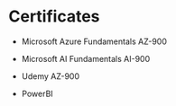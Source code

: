 # Certificates

* Microsoft Azure Fundamentals AZ-900

* Microsoft AI Fundamentals AI-900

* Udemy AZ-900

* PowerBI

  
